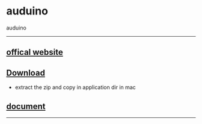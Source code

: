 # auduino
auduino


---


## [offical website](https://www.arduino.cc)


## [Download](https://www.arduino.cc/en/software)

- extract the zip and copy in application dir in mac 

## [document ](https://www.arduino.cc/reference/en/)


----

